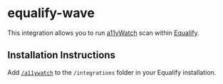 # equalify-wave

This integration allows you to run [a11yWatch](http://a11ywatch.com) scan within [Equalify](https://github.com/bbertucc/equalify).

## Installation Instructions
Add [`/a11ywatch`](/wave) to the `/integrations` folder in your Equalify installation.